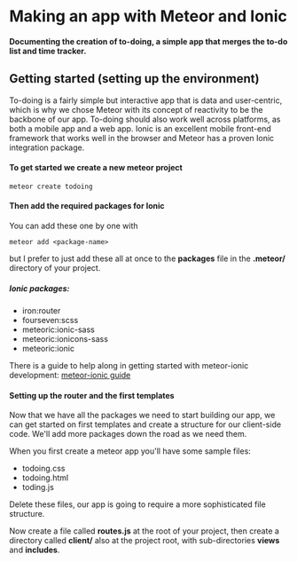 # Making an app with Meteor and Ionic

#### Documenting the creation of to-doing, a simple app that merges the to-do list and time tracker.

## Getting started (setting up the environment)
To-doing is a fairly simple but interactive app that is data and user-centric, which is why we chose Meteor with its concept of reactivity to be the backbone of our app.
To-doing should also work well across platforms, as both a mobile app and a web app. Ionic is an excellent mobile front-end framework that works well in the browser and Meteor has a proven Ionic integration package.

#### To get started we create a new meteor project
```
meteor create todoing
```
#### Then add the required packages for Ionic
You can add these one by one with 
```
meteor add <package-name>
```
but I prefer to just add these all at once to the **packages** file in the **.meteor/** directory of your project.

##### Ionic packages:
* iron:router
* fourseven:scss
* meteoric:ionic-sass
* meteoric:ionicons-sass
* meteoric:ionic

There is a guide to help along in getting started with meteor-ionic development: [meteor-ionic guide](https://github.com/meteoric/meteor-ionic/blob/master/GUIDE.md) 

#### Setting up the router and the first templates 
Now that we have all the packages we need to start building our app, we can get started on first templates and create a structure for our client-side code. We'll add more packages down the road as we need them.

When you first create a meteor app you'll have some sample files:

* todoing.css
* todoing.html
* toding.js

Delete these files, our app is going to require a more sophisticated file structure.

Now create a file called **routes.js** at the root of your project, then create a directory called **client/** also at the project root, with sub-directories **views** and **includes**.

   